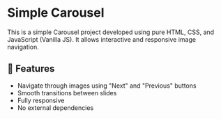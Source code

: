 # Simple Carousel

This is a simple Carousel project developed using pure HTML, CSS, and JavaScript (Vanilla JS). It allows interactive and responsive image navigation.

## 🎯 Features
- Navigate through images using "Next" and "Previous" buttons
- Smooth transitions between slides
- Fully responsive
- No external dependencies
